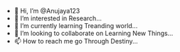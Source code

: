 - 👋 Hi, I’m @Anujaya123
- 👀 I’m interested in Research...
- 🌱 I’m currently learning Treanding world...
- 💞️ I’m looking to collaborate on Learning New Things...
- 📫 How to reach me go Through  Destiny...

<!---
Anujaya123/Anujaya123 is a ✨ special ✨ repository because its `README.md` (this file) appears on your GitHub profile.
You can click the Preview link to take a look at your changes.
--->
